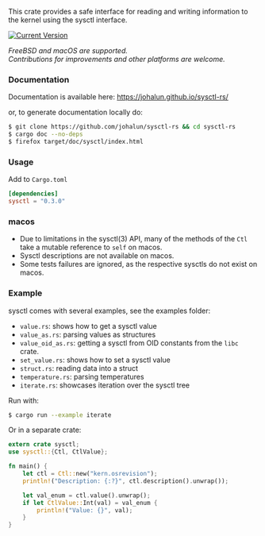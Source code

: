 This crate provides a safe interface for reading and writing information to the kernel using the sysctl interface.

[![Current Version](https://img.shields.io/crates/v/sysctl.svg)](https://crates.io/crates/sysctl)


*FreeBSD and macOS are supported.*  
*Contributions for improvements and other platforms are welcome.*

### Documentation

Documentation is available here: https://johalun.github.io/sysctl-rs/

or, to generate documentation locally do:
```sh
$ git clone https://github.com/johalun/sysctl-rs && cd sysctl-rs
$ cargo doc --no-deps
$ firefox target/doc/sysctl/index.html
```

### Usage

Add to `Cargo.toml`

```toml
[dependencies]
sysctl = "0.3.0"
```

### macos

* Due to limitations in the sysctl(3) API, many of the methods of
  the `Ctl` take a mutable reference to `self` on macos.
* Sysctl descriptions are not available on macos.
* Some tests failures are ignored, as the respective sysctls do not
  exist on macos.

### Example

sysctl comes with several examples, see the examples folder:

* `value.rs`: shows how to get a sysctl value
* `value_as.rs`: parsing values as structures
* `value_oid_as.rs`: getting a sysctl from OID constants from the `libc` crate.
* `set_value.rs`: shows how to set a sysctl value
* `struct.rs`: reading data into a struct
* `temperature.rs`: parsing temperatures
* `iterate.rs`: showcases iteration over the sysctl tree

Run with:

```sh
$ cargo run --example iterate
```

Or in a separate crate:

```rust
extern crate sysctl;
use sysctl::{Ctl, CtlValue};

fn main() {
    let ctl = Ctl::new("kern.osrevision");
    println!("Description: {:?}", ctl.description().unwrap());

    let val_enum = ctl.value().unwrap();
    if let CtlValue::Int(val) = val_enum {
        println!("Value: {}", val);
    }
}
```

